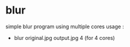 # blur
simple blur program using multiple cores
usage :
  - blur original.jpg output.jpg 4 (for 4 cores)
